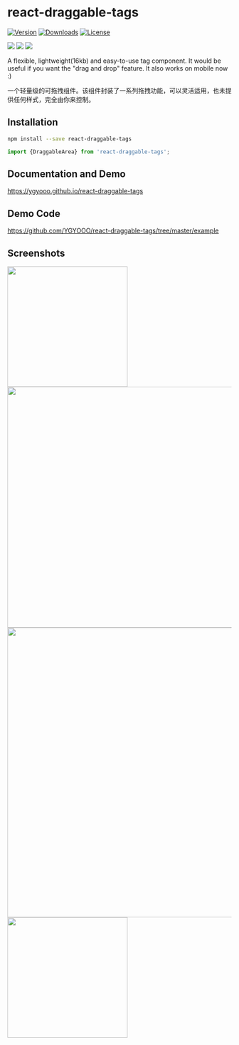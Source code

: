 # react-draggable-tags
[![Version](https://img.shields.io/npm/v/react-draggable-tags?logo=npm&style=flat-square)](https://www.npmjs.com/package/react-draggable-tags)
[![Downloads](https://img.shields.io/npm/dm/react-draggable-tags.svg?logo=npm&style=flat-square)](https://www.npmjs.com/package/react-draggable-tags)
[![License](https://img.shields.io/github/license/YGYOOO/react-draggable-tags.svg?style=flat-square)](LICENSE)   

[![](https://img.shields.io/github/followers/YGYOOO.svg?label=Follow&style=social)](https://github.com/YGYOOO)
[![](https://img.shields.io/badge/Follow%20@卧槽竟然是YGY的微博--brightgreen.svg?logo=Sina%20Weibo&style=social)](https://weibo.com/u/5352731024)
[![](https://img.shields.io/badge/Follow%20@YGYOOO--brightgreen.svg?logo=Twitter&style=social)](https://twitter.com/YGYOOO)


A flexible, lightweight(16kb) and easy-to-use tag component. It would be useful if you want the "drag and drop" feature.
It also works on mobile now :)    

一个轻量级的可拖拽组件。该组件封装了一系列拖拽功能，可以灵活适用，也未提供任何样式，完全由你来控制。

## Installation
```sh
npm install --save react-draggable-tags
```

```js
import {DraggableArea} from 'react-draggable-tags';
```

## Documentation and Demo
https://ygyooo.github.io/react-draggable-tags

## Demo Code
https://github.com/YGYOOO/react-draggable-tags/tree/master/example

## Screenshots
<img src="https://github.com/YGYOOO/react-draggable-tags/raw/master/imgs/AddAddDelete.gif" width="270">
<img src="https://github.com/YGYOOO/react-draggable-tags/raw/master/imgs/CrossAreaDrag.gif" width="540">
<img src="https://github.com/YGYOOO/react-draggable-tags/raw/master/imgs/TagsInTags.gif" width="650">
<img src="https://github.com/YGYOOO/react-draggable-tags/raw/master/imgs/DraggableList.gif" width="270">
